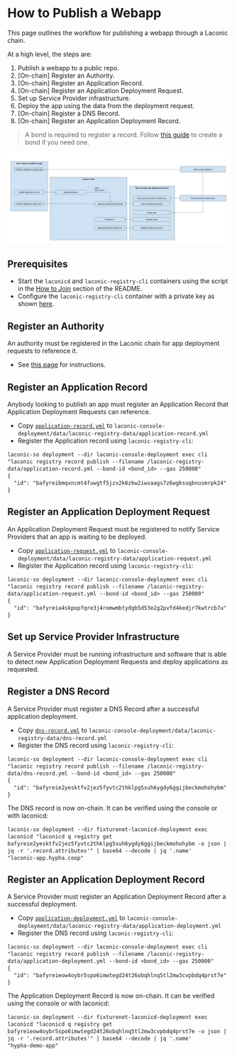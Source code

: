 # How to Publish a Webapp

This page outlines the workflow for publishing a webapp through a Laconic chain. 

At a high level, the steps are:

1. Publish a webapp to a public repo.
2. [On-chain] Register an Authority.
3. [On-chain] Register an Application Record.
4. [On-chain] Register an Application Deployment Request.
5. Set up Service Provider infrastructure.
6. Deploy the app using the data from the deployment request.
7. [On-chain] Register a DNS Record.
8. [On-chain] Register an Application Deployment Record.

> A bond is required to register a record. Follow [this guide](./create-bond.md) to create a bond if you need one.

[![Webapp deployment workflow diagram](./publish-webapp-workflow.jpg)](./publish-webapp-workflow.svg)

## Prerequisites

* Start the `laconicd` and `laconic-registry-cli` containers using the script in the [How to Join](/devnet/README.md#how-to-join) section of the README.
* Configure the `laconic-registry-cli` container with a private key as shown [here](./configure-cli-key.md).

## Register an Authority

An authority must be registered in the Laconic chain for app deployment requests to reference it.
* See [this page](./register-authority.md) for instructions.

## Register an Application Record

Anybody looking to publish an app must register an Application Record that Application Deployment Requests can reference.
  
* Copy [`application-record.yml`](application-record.yml) to `laconic-console-deployment/data/laconic-registry-data/application-record.yml`
* Register the Application record using `laconic-registry-cli`:
```
laconic-so deployment --dir laconic-console-deployment exec cli "laconic registry record publish --filename /laconic-registry-data/application-record.yml --bond-id <bond_id> --gas 250000"
{
  "id": "bafyreibmqxncmt4fuwgtf5jzx2k6zkw2iwxaags7z6wgksuqbnusmrpk24"
}
```

## Register an Application Deployment Request

An Application Deployment Request must be registered to notify Service Providers that an app is waiting to be deployed.

* Copy [`application-request.yml`](application-request.yml) to `laconic-console-deployment/data/laconic-registry-data/application-request.yml`
* Register the Application record using `laconic-registry-cli`:
```
laconic-so deployment --dir laconic-console-deployment exec cli "laconic registry record publish --filename /laconic-registry-data/application-request.yml --bond-id <bond_id> --gas 250000"
{
  "id": "bafyreia4skpopfqre3j4romwmbtydgb5d53e2g2pvfd4kedjr7kwtrcb7u"
}
```

## Set up Service Provider Infrastructure

A Service Provider must be running infrastructure and software that is able to detect new Application Deployment Requests and deploy applications as requested.


## Register a DNS Record

A Service Provider must register a DNS Record after a successful application deployment.

* Copy [`dns-record.yml`](dns-record.yml) to `laconic-console-deployment/data/laconic-registry-data/dns-record.yml`
* Register the DNS record using `laconic-registry-cli`:
```
laconic-so deployment --dir laconic-console-deployment exec cli "laconic registry record publish --filename /laconic-registry-data/dns-record.yml --bond-id <bond_id> --gas 250000"
{
  "id": "bafyreie2yesktfv2jez5fyvtc2thklpg5suh6ygdy6ggijbeckmohohybm"
}
```

The DNS record is now on-chain. It can be verified using the console or with laconicd:
```
laconic-so deployment --dir fixturenet-laconicd-deployment exec laconicd "laconicd q registry get bafyreie2yesktfv2jez5fyvtc2thklpg5suh6ygdy6ggijbeckmohohybm -o json | jq -r '.record.attributes'" | base64 --decode | jq '.name'
"laconic-app.hypha.coop"
```

## Register an Application Deployment Record

A Service Provider must register an Application Deployment Record after a successful deployment.

* Copy [`application-deployment.yml`](application-deployment.yml) to `laconic-console-deployment/data/laconic-registry-data/application-deployment.yml`
* Register the DNS record using `laconic-registry-cli`:
```
laconic-so deployment --dir laconic-console-deployment exec cli "laconic registry record publish --filename /laconic-registry-data/application-deployment.yml --bond-id <bond_id> --gas 250000"
{
  "id": "bafyreieow4oybr5spo6imwtegd24t26obqhlnq5tl2mw3cvpbdq4prst7e"
}
```

The Application Deployment Record is now on-chain. It can be verified using the console or with laconicd:
```
laconic-so deployment --dir fixturenet-laconicd-deployment exec laconicd "laconicd q registry get bafyreieow4oybr5spo6imwtegd24t26obqhlnq5tl2mw3cvpbdq4prst7e -o json | jq -r '.record.attributes'" | base64 --decode | jq '.name'
"hypha-demo-app"
```
